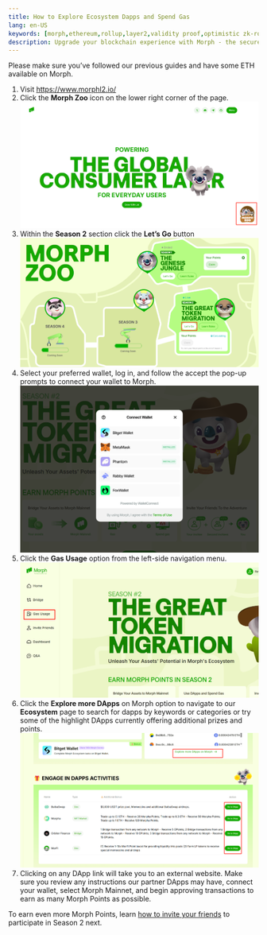 ```yaml
---
title: How to Explore Ecosystem Dapps and Spend Gas
lang: en-US
keywords: [morph,ethereum,rollup,layer2,validity proof,optimistic zk-rollup]
description: Upgrade your blockchain experience with Morph - the secure decentralized, cost0efficient, and high-performing optimistic zk-rollup solution. Try it now!
---
```



Please make sure you’ve followed our previous guides and have some ETH available on Morph.

1. Visit https://www.morphl2.io/
2. Click the __Morph Zoo__ icon on the lower right corner of the page. 
![301](../../../../assets/docs/quick-start/morphzoo/morphzoo301/301.png)
3. Within the __Season 2__ section click the __Let’s Go__ button
![302](../../../../assets/docs/quick-start/morphzoo/morphzoo301/302.png)
4. Select your preferred wallet, log in, and follow the accept the pop-up prompts to connect your wallet to Morph. 
![303](../../../../assets/docs/quick-start/morphzoo/morphzoo301/303.png)
5. Click the __Gas Usage__ option from the left-side navigation menu.  
![304](../../../../assets/docs/quick-start/morphzoo/morphzoo301/304.png)
6. Click the __Explore more DApps__ on Morph option to navigate to our __Ecosystem__ page to search for dapps by keywords or categories or try some of the highlight DApps currently offering additional prizes and points. 
![305](../../../../assets/docs/quick-start/morphzoo/morphzoo301/305.png)
7. Clicking on any DApp link will take you to an external website. Make sure you review any instructions our partner DApps may have, connect your wallet, select Morph Mainnet, and begin approving transactions to earn as many Morph Points as possible. 

To earn even more Morph Points, learn [how to invite your friends](5-how-to-invite-friends.md) to participate in Season 2 next. 
